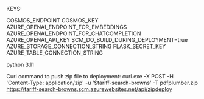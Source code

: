 KEYS:

COSMOS_ENDPOINT
COSMOS_KEY
AZURE_OPENAI_ENDPOINT_FOR_EMBEDDINGS
AZURE_OPENAI_ENDPOINT_FOR_CHATCOMPLETION
AZURE_OPENAI_API_KEY
SCM_DO_BUILD_DURING_DEPLOYMENT=true
AZURE_STORAGE_CONNECTION_STRING
FLASK_SECRET_KEY
AZURE_TABLE_CONNECTION_STRING


python 3.11

Curl command to push zip file to deployment:
curl.exe -X POST -H 'Content-Type: application/zip' -u '$tariff-search-browns' -T pdfplumber.zip https://tariff-search-browns.scm.azurewebsites.net/api/zipdeploy